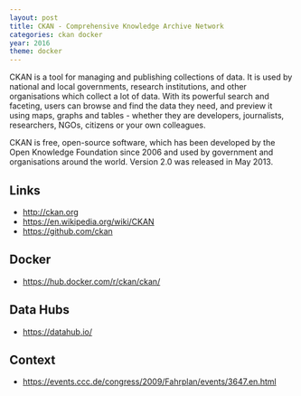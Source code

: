 ```yaml
---
layout: post
title: CKAN - Comprehensive Knowledge Archive Network
categories: ckan docker
year: 2016
theme: docker
---
```


CKAN is a tool for managing and publishing collections of data. It is used by national and local governments, research institutions, and other organisations which collect a lot of data. With its powerful search and faceting, users can browse and find the data they need, and preview it using maps, graphs and tables - whether they are developers, journalists, researchers, NGOs, citizens or your own colleagues.

CKAN is free, open-source software, which has been developed by the Open Knowledge Foundation since 2006 and used by government and organisations around the world. Version 2.0 was released in May 2013.

## Links

* http://ckan.org
* https://en.wikipedia.org/wiki/CKAN
* https://github.com/ckan

## Docker

* https://hub.docker.com/r/ckan/ckan/

## Data Hubs

* https://datahub.io/

## Context

* https://events.ccc.de/congress/2009/Fahrplan/events/3647.en.html
